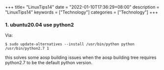 +++
title= "LinuxTips14"
date = "2022-01-10T17:36:29+08:00"
description = "LinuxTips14"
keywords = ["Technology"]
categories = ["Technology"]
+++
### 1. ubuntu20.04 use python2
Via:    

```
$ sudo update-alternatives --install /usr/bin/python python /usr/bin/python2.7 1
```
this solves some aosp building issues when the aosp building tree requires python2.7 to be the default python version. 
